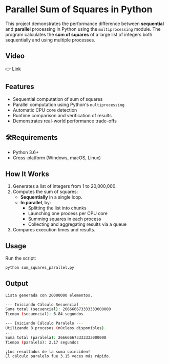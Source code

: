# Parallel Sum of Squares in Python

This project demonstrates the performance difference between **sequential** and **parallel** processing in Python using the `multiprocessing` module. The program calculates the **sum of squares** of a large list of integers both sequentially and using multiple processes.

## Video

👉 [Link](https://drive.google.com/file/d/1bxTIxocg0D06LHuyQdBf1AUXw3c6t1Dc/view?usp=sharing)

## Features

- Sequential computation of sum of squares
- Parallel computation using Python's `multiprocessing`
- Automatic CPU core detection
- Runtime comparison and verification of results
- Demonstrates real-world performance trade-offs

## 🛠Requirements

- Python 3.6+
- Cross-platform (Windows, macOS, Linux)

## How It Works

1. Generates a list of integers from 1 to 20,000,000.
2. Computes the sum of squares:
   - **Sequentially** in a single loop.
   - **In parallel**, by:
     - Splitting the list into chunks
     - Launching one process per CPU core
     - Summing squares in each process
     - Collecting and aggregating results via a queue
3. Compares execution times and results.

## Usage

Run the script:

```bash
python sum_squares_parallel.py
```

## Output
```bash
Lista generada con 20000000 elementos.

--- Iniciando Cálculo Secuencial ---
Suma total (secuencial): 266666673333333000000
Tiempo (secuencial): 6.84 segundos

--- Iniciando Cálculo Paralelo ---
Utilizando 8 procesos (núcleos disponibles).
...
Suma total (paralela): 266666673333333000000
Tiempo (paralelo): 2.17 segundos

¡Los resultados de la suma coinciden!
El cálculo paralelo fue 3.15 veces más rápido.
```
